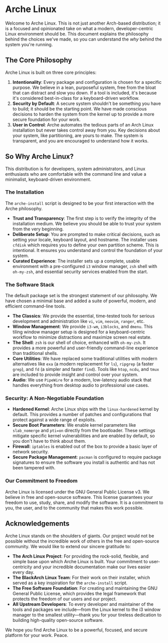 # Arche Linux

Welcome to Arche Linux. This is not just another Arch-based distribution; it is a focused and opinionated take on what a modern, developer-centric Linux environment should be. This document explains the philosophy behind the choices we've made, so you can understand the *why* behind the system you're running.

## The Core Philosophy

Arche Linux is built on three core principles:

1.  **Intentionality**: Every package and configuration is chosen for a specific purpose. We believe in a lean, purposeful system, free from the bloat that can distract and slow you down. If a tool is included, it's because it's considered best-in-class for a keyboard-driven workflow.
2.  **Security by Default**: A secure system shouldn't be something you have to build; it should be the starting point. We have made conscious decisions to harden the system from the kernel up to provide a more secure foundation for your work.
3.  **User in Control**: Arche automates the tedious parts of an Arch Linux installation but never takes control away from you. Key decisions about your system, like partitioning, are yours to make. The system is transparent, and you are encouraged to understand how it works.

## So Why Arche Linux?

This distribution is for developers, system administrators, and Linux enthusiasts who are comfortable with the command line and value a minimalist, keyboard-driven environment.

### The Installation

The `arche-install` script is designed to be your first interaction with the Arche philosophy.

* **Trust and Transparency**: The first step is to verify the integrity of the installation medium. We believe you should be able to trust your system from the very beginning.
* **Deliberate Setup**: You are prompted to make critical decisions, such as setting your locale, keyboard layout, and hostname. The installer uses `cfdisk` which requires you to define your own partition scheme. This is intentional. It ensures you understand and control the foundation of your system.
* **Curated Experience**: The installer sets up a complete, usable environment with a pre-configured `i3` window manager, `zsh` shell with `oh-my-zsh`, and essential security services enabled from the start.

### The Software Stack

The default package set is the strongest statement of our philosophy. We have chosen a minimal base and added a suite of powerful, modern, and efficient command-line tools.

* **The Classics**: We provide the essential, time-tested tools for serious development and administration like `vi`, `vim`, `neovim`, `ranger`, etc.
* **Window Management**: We provide `i3-wm`, `i3blocks`, and `dmenu`. This tiling window manager setup is designed for a keyboard-centric workflow to minimize distractions and maximize screen real estate.
* **The Shell**: `zsh` is our shell of choice, enhanced with `oh-my-zsh`. It provides a more powerful and user-friendly command-line experience than traditional shells.
* **Core Utilities**: We have replaced some traditional utilities with modern alternatives like `exa` (a modern replacement for `ls`), `ripgrep` (a faster `grep`), and `fd` (a simpler and faster `find`). Tools like `htop`, `ncdu`, and `tmux` are included to provide insight and control over your system.
* **Audio**: We use `PipeWire` for a modern, low-latency audio stack that handles everything from desktop audio to professional use cases.

### Security: A Non-Negotiable Foundation

* **Hardened Kernel**: Arche Linux ships with the `linux-hardened` kernel by default. This provides a number of patches and configurations that protect against a wide range of exploits.
* **Secure Boot Parameters**: We enable kernel parameters like `slab_nomerge` and `pti=on` directly from the bootloader. These settings mitigate specific kernel vulnerabilities and are enabled by default, so you don't have to think about them.
* **Firewall**: `iptables` is enabled out of the box to provide a basic layer of network security.
* **Secure Package Management**: `pacman` is configured to require package signatures to ensure the software you install is authentic and has not been tampered with.

### Our Commitment to Freedom

Arche Linux is licensed under the GNU General Public License v3. We believe in free and open-source software. This license guarantees your freedom to use, study, share, and modify the software. It is a commitment to you, the user, and to the community that makes this work possible.

## Acknowledgements

Arche Linux stands on the shoulders of giants. Our project would not be possible without the incredible work of others in the free and open-source community. We would like to extend our sincere gratitude to:

* **The Arch Linux Project**: For providing the rock-solid, flexible, and simple base upon which Arche Linux is built. Your commitment to user-centricity and your incredible documentation make our lives easier every day.
* **The BlackArch Linux Team**: For their work on their installer, which served as a key inspiration for the `arche-install` script.
* **The Free Software Foundation**: For creating and maintaining the GNU General Public License, which provides the legal framework that protects the freedom of our users and our project.
* **All Upstream Developers**: To every developer and maintainer of the tools and packages we include—from the Linux kernel to the i3 window manager to the smallest utility—thank you for your tireless dedication to building high-quality open-source software.

We hope you find Arche Linux to be a powerful, focused, and secure platform for your work. Peace.
